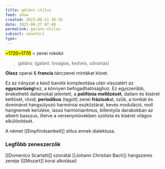```yaml
---
title: gáláns stílus
feed: show
created: 2023-08-21 20:35
date: 2023-08-27 07:48
permalink: galans-stilus
subject: zenetöri
type: 
---
```


<mark>~1720~1770</mark>
= zenei rokokó

> gáláns: (galant: lovagias, kedves, udvarias)

**Olasz** operai & **francia** tánczenei mintákat követ.

Ez az irányzat a késő barokk komplexitása után visszatért az **egyszerűség**hez, a könnyen befogadhatósághoz. Ez egyszerűbb, énekelhető dallamokat jelentett, a **polifónia mellőzését**, dallam és kíséret kettősét, rövid, **periodikus** (tagolt) zenei **frázisok**at, szűk, a tonikát és dominánst hangsúlyozó harmóniai eszköztárat, kevés moduláció, moll hangnemek kerülése, lassú harmóniaritmus, billentyűs darabokban az alberti basszus, illetve a versenyművekben szólista és kíséret világos elkülönítését.

A német [[Empfindsamkeit]] stílus ennek dialektusa.

### Legfőbb zeneszerzők
[[Domenico Scarlatti]] szonátái
[[Johann Christian Bach]] hangszeres zenéje
([[Mozart]] korai alkotásai)